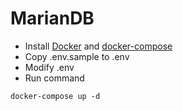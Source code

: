 MarianDB
===

* Install [Docker](https://docs.docker.com/install/#server) and [docker-compose](https://docs.docker.com/compose/install/#install-compose)
* Copy .env.sample to .env
* Modify .env
* Run command

```
docker-compose up -d
```
